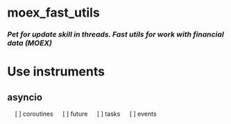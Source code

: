 # moex_fast_utils
### _Pet for update skill in threads. Fast utils for work with financial data (MOEX)_

# Use instruments
## asyncio
*&emsp;* [ ] coroutines
*&emsp;* [ ] future
*&emsp;* [ ] tasks
*&emsp;* [ ] events
